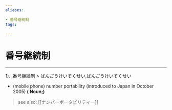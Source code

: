 ```yaml
---
aliases:
    
- 番号継続制
tags:
    
---
```


# 番号継続制
---
1).
,番号継続制 > ばんごうけいぞくせい,ばんごうけいぞくせい

- (mobile phone) number portability (introduced to Japan in October 2005)
**( Noun;)**
> see also:  [[ナンバーポータビリティー]]
            